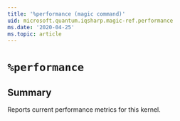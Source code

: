 ```yaml
---
title: '%performance (magic command)'
uid: microsoft.quantum.iqsharp.magic-ref.performance
ms.date: '2020-04-25'
ms.topic: article
---
```


<!--
    NB: This file has been automatically generated from Microsoft.Quantum.IQSharp.Jupyter.dll,
        please do not manually edit it.

    [DEBUG] JSON source:
        {"Name": "%performance", "Documentation": {"Summary": "Reports current performance metrics for this kernel.", "Full": null, "Description": null, "Remarks": null, "Examples": null, "SeeAlso": null}, "AssemblyName": "Microsoft.Quantum.IQSharp.Jupyter"}
-->

# `%performance`

## Summary

Reports current performance metrics for this kernel.
